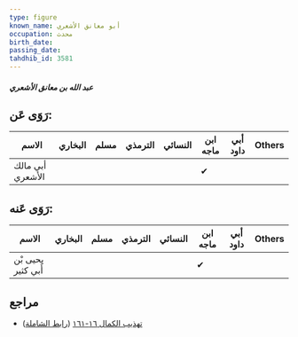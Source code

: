 ```yaml
---
type: figure
known_name: أبو معانق الأشعري
occupation: محدث
birth_date:
passing_date:
tahdhib_id: 3581
---
```

##### عبد الله بن معانق الأشعري

## رَوَى عَن:
| الاسم            | البخاري | مسلم | الترمذي | النسائي | ابن ماجه | أبي داود | Others |
| ---------------- | ------- | ---- | ------- | ------- | -------- | -------- | ------ |
| أبي مالك الأشعري |         |      |         |         | ✔        |          |        |
## رَوَى عَنه:
| الاسم              | البخاري | مسلم | الترمذي | النسائي | ابن ماجه | أبي داود | Others |
| ------------------ | ------- | ---- | ------- | ------- | -------- | -------- | ------ |
| يحيى بْن أَبي كثير |         |      |         |         | ✔        |          |        |
## مراجع
- [تهذيب الكمال ١٦-١٦١](obsidian://open?vault=Tahdhib-al-Kamal&file=Figures/٣٥٨١-عبد%20الله%20بن%20معانق%20الأشعري) ([رابط الشاملة](https://shamela.ws/book/3722/8154))